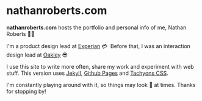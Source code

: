 # nathanroberts.com

**nathanroberts.com** hosts the portfolio and personal info of me, Nathan Roberts 👋🏼

I'm a product design lead at [Experian](http://experian.com) 💳  &nbsp;Before that, I was an interaction design lead at [Oakley](http://oakley.com) 😎

I use this site to write more often, share my work and experiment with web stuff. This version uses [Jekyll](https://jekyllrb.com/), [Github Pages](https://pages.github.com/) and [Tachyons CSS](http://tachyons.io).

I'm constantly playing around with it, so things may look 🤔 at times. Thanks for stopping by!
